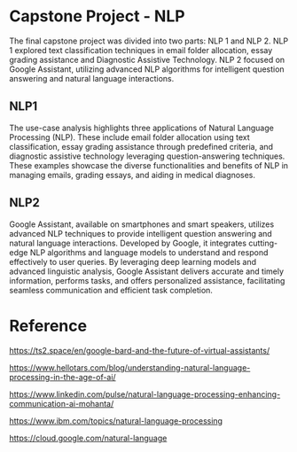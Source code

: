 # Capstone Project - NLP
The final capstone project was divided into two parts: NLP 1 and NLP 2. NLP 1 explored text classification techniques in email folder allocation, essay grading assistance and  Diagnostic Assistive Technology. NLP 2 focused on Google Assistant, utilizing advanced NLP algorithms for intelligent question answering and natural language interactions.
## NLP1
The use-case analysis highlights three applications of Natural Language Processing (NLP). These include email folder allocation using text classification, essay grading assistance through predefined criteria, and diagnostic assistive technology leveraging question-answering techniques. These examples showcase the diverse functionalities and benefits of NLP in managing emails, grading essays, and aiding in medical diagnoses.
## NLP2
Google Assistant, available on smartphones and smart speakers, utilizes advanced NLP techniques to provide intelligent question answering and natural language interactions. Developed by Google, it integrates cutting-edge NLP algorithms and language models to understand and respond effectively to user queries. By leveraging deep learning models and advanced linguistic analysis, Google Assistant delivers accurate and timely information, performs tasks, and offers personalized assistance, facilitating seamless communication and efficient task completion.
# Reference
https://ts2.space/en/google-bard-and-the-future-of-virtual-assistants/

https://www.hellotars.com/blog/understanding-natural-language-processing-in-the-age-of-ai/

https://www.linkedin.com/pulse/natural-language-processing-enhancing-communication-ai-mohanta/

https://www.ibm.com/topics/natural-language-processing

https://cloud.google.com/natural-language
